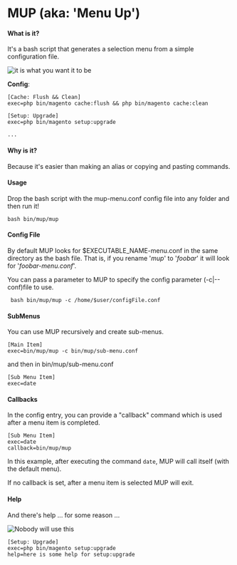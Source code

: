 # **MUP (aka: 'Menu Up')**

#### **What is it?**
It's a bash script that generates a selection menu from a simple configuration file.

![it is what you want it to be](https://i.imgur.com/2FzEnfb.png)

**Config**: 
```
[Cache: Flush && Clean]
exec=php bin/magento cache:flush && php bin/magento cache:clean

[Setup: Upgrade]
exec=php bin/magento setup:upgrade

...
```

#### **Why is it?**

Because it's easier than making an alias or copying and pasting commands.

#### **Usage**

Drop the bash script with the mup-menu.conf config file into any folder and then run it! 

```
bash bin/mup/mup
```

#### **Config File**

By default MUP looks for $EXECUTABLE_NAME-menu.conf in the same directory as the bash file.  That is, if you rename '*mup*' to '*foobar*' it will look for '*foobar-menu.conf*'. 

You can pass a parameter to MUP to specify the config parameter (-c|--conf)file to use.  

``` bash bin/mup/mup -c /home/$user/configFile.conf```

#### **SubMenus**
You can use MUP recursively and create sub-menus.
```
[Main Item]
exec=bin/mup/mup -c bin/mup/sub-menu.conf
```

and then in bin/mup/sub-menu.conf

```
[Sub Menu Item]
exec=date
```

#### **Callbacks**

In the config entry, you can provide a "callback" command which is used after a menu item is completed.

```
[Sub Menu Item]
exec=date
callback=bin/mup/mup
```
In this example, after executing the command `date`, MUP will call itself (with the default menu). 

If no callback is set, after a menu item is selected MUP will exit. 

#### **Help**

And there's help ... for some reason ...

![Nobody will use this](https://i.imgur.com/2CpJ0Ij.png)

```
[Setup: Upgrade]
exec=php bin/magento setup:upgrade
help=here is some help for setup:upgrade
```

